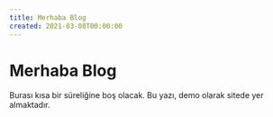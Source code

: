```yaml
---
title: Merhaba Blog
created: 2021-03-08T00:00:00
---
```


# Merhaba Blog

Burası kısa bir süreliğine boş olacak. Bu yazı, demo olarak sitede yer almaktadır.




[tf2]: https://www.teamfortress.com